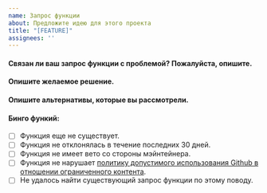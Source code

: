 ```yaml
---
name: Запрос функции
about: Предложите идею для этого проекта
title: "[FEATURE]"
assignees: ''
---
```


#### Связан ли ваш запрос функции с проблемой? Пожалуйста, опишите.
<!-- Четкое и краткое описание вашей проблемы. -->



#### Опишите желаемое решение.
<!-- Четкое и краткое описание того, как это должно быть реализовано. -->



#### Опишите альтернативы, которые вы рассмотрели.
<!-- Четкое и краткое описание любых альтернативных решений или функций, которые вы рассмотрели. -->



#### Бинго функий:
- [ ] Функция еще не существует.
- [ ] Функция не отклонялась в течение последних 30 дней.
- [ ] Функция не имеет вето со стороны мэйнтейнера.
- [ ] Функция не нарушает [политику допустимого использования Github в отношении ограниченного контента](https://docs.github.com/en/github/site-policy/github-acceptable-use-policies#2-content-restrictions).
- [ ] Не удалось найти существующий запрос функции по этому поводу. 
